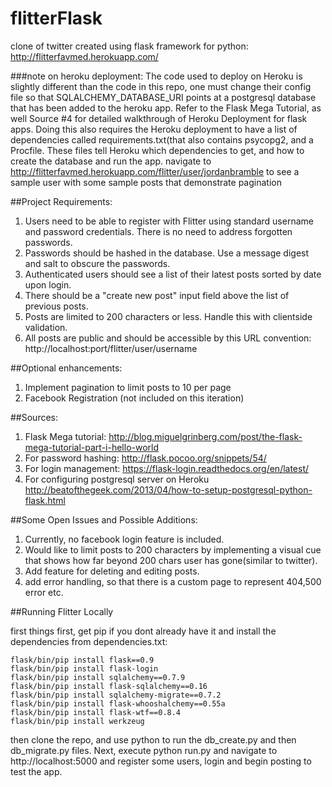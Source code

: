 flitterFlask
============

clone of twitter created using flask framework for python:
http://flitterfavmed.herokuapp.com/

###note on heroku deployment:
The code used to deploy on Heroku is slightly different than the code in this repo, one must change their config file so that SQLALCHEMY_DATABASE_URI points at a postgresql database that has been added to the heroku app. Refer to the Flask Mega Tutorial, as well Source #4 for detailed walkthrough of Heroku Deployment for flask apps. Doing this also requires the Heroku deployment to have a list of dependencies called requirements.txt(that also contains psycopg2, and a Procfile. These files tell Heroku which dependencies to get, and how to create the database and run the app. navigate to http://flitterfavmed.herokuapp.com/flitter/user/jordanbramble to see a sample user with some sample posts that demonstrate pagination

##Project Requirements:

1. Users need to be able to register with Flitter using standard username and password credentials. There is no need to address forgotten passwords.
2. Passwords should be hashed in the database. Use a message digest and salt to obscure the passwords.
3. Authenticated users should see a list of their latest posts sorted by date upon login.
4. There should be a "create new post" input field above the list of previous posts.
5. Posts are limited to 200 characters or less. Handle this with client­side validation.
6. All posts are public and should be accessible by this URL convention:
http://localhost:port/flitter/user/username

##Optional enhancements: 

1. Implement pagination to limit posts to 10 per page
2. Facebook Registration (not included on this iteration)

##Sources:

1. Flask Mega tutorial: http://blog.miguelgrinberg.com/post/the-flask-mega-tutorial-part-i-hello-world
2. For password hashing: http://flask.pocoo.org/snippets/54/
3. For login management: https://flask-login.readthedocs.org/en/latest/
4. For configuring postgresql server on Heroku http://beatofthegeek.com/2013/04/how-to-setup-postgresql-python-flask.html


##Some Open Issues and Possible Additions:

1. Currently, no facebook login feature is included.
2. Would like to limit posts to 200 characters by implementing a visual cue that shows how far beyond 200 chars user has gone(similar to twitter).
3. Add feature for deleting and editing posts.
4. add error handling, so that there is a custom page to represent 404,500 error etc.

##Running Flitter Locally

first things first, get pip if you dont already have it and install the dependencies from dependencies.txt:
```
flask/bin/pip install flask==0.9
flask/bin/pip install flask-login
flask/bin/pip install sqlalchemy==0.7.9
flask/bin/pip install flask-sqlalchemy==0.16
flask/bin/pip install sqlalchemy-migrate==0.7.2
flask/bin/pip install flask-whooshalchemy==0.55a
flask/bin/pip install flask-wtf==0.8.4
flask/bin/pip install werkzeug
```

then clone the repo, and use python to run the db_create.py and then db_migrate.py files.
Next, execute python run.py and navigate to http://localhost:5000 and register some users, login and begin posting to test the app.




